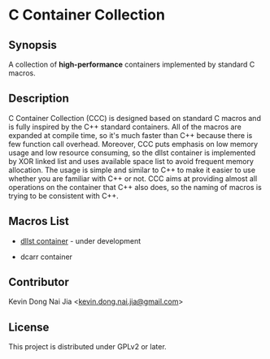 # C Container Collection

## Synopsis

A collection of **high-performance** containers implemented by standard C macros.

## Description

C Container Collection (CCC) is designed based on standard C macros and is fully inspired by the C++ standard containers. All of the macros are expanded at compile time, so it's much faster than C++ because there is few function call overhead. Moreover, CCC puts emphasis on low memory usage and low resource consuming, so the dllst container is implemented by XOR linked list and uses available space list to avoid frequent memory allocation. The usage is simple and similar to C++ to make it easier to use whether you are familiar with C++ or not. CCC aims at providing almost all operations on the container that C++ also does, so the naming of macros is trying to be consistent with C++.

## Macros List

* [dllst container](http://people.cs.nctu.edu.tw/~dongnj/C-Container-Collection/doc/macros%20list.html) - under development

* dcarr container

## Contributor

Kevin Dong Nai Jia <<kevin.dong.nai.jia@gmail.com>>

## License

This project is distributed under GPLv2 or later.
